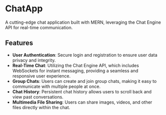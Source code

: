 # ChatApp

A cutting-edge chat application built with MERN, leveraging the Chat Engine API for real-time communication.

## Features

- **User Authentication**: Secure login and registration to ensure user data privacy and integrity.
- **Real-Time Chat**: Utilizing the Chat Engine API, which includes WebSockets for instant messaging, providing a seamless and responsive user experience.
- **Group Chats**: Users can create and join group chats, making it easy to communicate with multiple people at once.
- **Chat History**: Persistent chat history allows users to scroll back and view past conversations.
- **Multimedia File Sharing**: Users can share images, videos, and other files directly within the chat.

